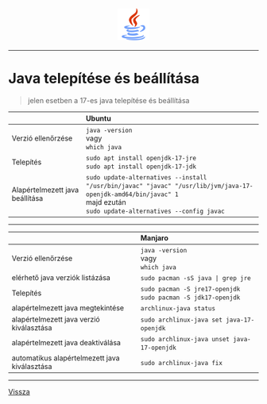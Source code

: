 <h3 align="center">
<img src="../.pictures/java.png" alt="java" width=64 />
</h3>

---

# Java telepítése és beállítása 

> jelen esetben a 17-es java telepítése és beállítása

|     | Ubuntu |
| :-- | :----- |
| Verzió ellenőrzése | ```java -version```<br>vagy<br>```which java``` |
| Telepítés | ```sudo apt install openjdk-17-jre```<br>```sudo apt install openjdk-17-jdk``` |
| Alapértelmezett java beállítása | ```sudo update-alternatives --install "/usr/bin/javac" "javac" "/usr/lib/jvm/java-17-openjdk-amd64/bin/javac" 1```<br>majd ezután<br>```sudo update-alternatives --config javac``` |

---

|     | Manjaro |
| :-- | :------ |
| Verzió ellenőrzése | ```java -version```<br>vagy<br>```which java``` |
| elérhető java verziók listázása | ```sudo pacman -sS java \| grep jre``` |
| Telepítés | ```sudo pacman -S jre17-openjdk```<br>```sudo pacman -S jdk17-openjdk``` |
| alapértelmezett java megtekintése | ```archlinux-java status``` |
| alapértelmezett java verzió kiválasztása |  ```sudo archlinux-java set java-17-openjdk``` |
| alapértelmezett java deaktiválása | ```sudo archlinux-java unset java-17-openjdk``` |
| automatikus alapértelmezett java kiválasztása | ```sudo archlinux-java fix``` |

---

[Vissza](../README.md)

